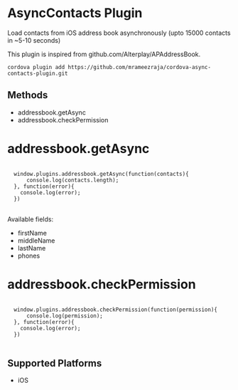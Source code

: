 
AsyncContacts Plugin
====================

Load contacts from iOS address book asynchronously (upto 15000 contacts in ~5-10 seconds)

This plugin is inspired from github.com/Alterplay/APAddressBook.

<pre><code>cordova plugin add https://github.com/mrameezraja/cordova-async-contacts-plugin.git</code></pre>


Methods
-------
- addressbook.getAsync
- addressbook.checkPermission


addressbook.getAsync
=================

<pre>
<code>
  window.plugins.addressbook.getAsync(function(contacts){
      console.log(contacts.length);
  }, function(error){
    console.log(error);
  })
</code>
</pre>

Available fields:
- firstName
- middleName
- lastName
- phones

addressbook.checkPermission
=================

<pre>
<code>
  window.plugins.addressbook.checkPermission(function(permission){
      console.log(permission);
  }, function(error){
    console.log(error);
  })
</code>
</pre>


Supported Platforms
-------------------

- iOS

